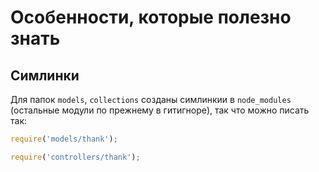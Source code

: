 # Особенности, которые полезно знать

## Симлинки

Для папок `models`, `collections` созданы симлинкии в `node_modules` (остальные модули по прежнему в гитигноре), так что можно писать так:

```javascript
require('models/thank');
```

```javascript
require('controllers/thank');
```